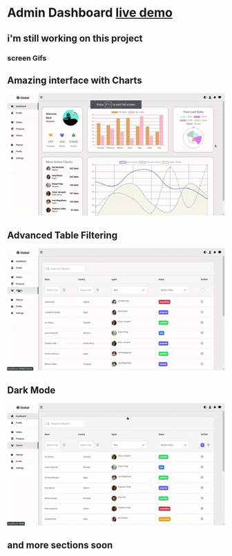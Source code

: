 # Admin Dashboard [live demo](https://global-admin-3ad57.web.app/)
## i'm still working on this project
### screen Gifs

## Amazing interface with Charts 
![](https://github.com/Hossam-elsheikh/Admin-Dashboard/blob/master/gifs/ezgif.com-video-to-gif.gif)

## Advanced Table Filtering
![](https://github.com/Hossam-elsheikh/Admin-Dashboard/blob/master/gifs/ezgif.com-video-to-gif%20(1).gif)

## Dark Mode 
![](https://github.com/Hossam-elsheikh/Admin-Dashboard/blob/master/gifs/ezgif.com-video-to-gif%20(2).gif)

## and more sections soon
